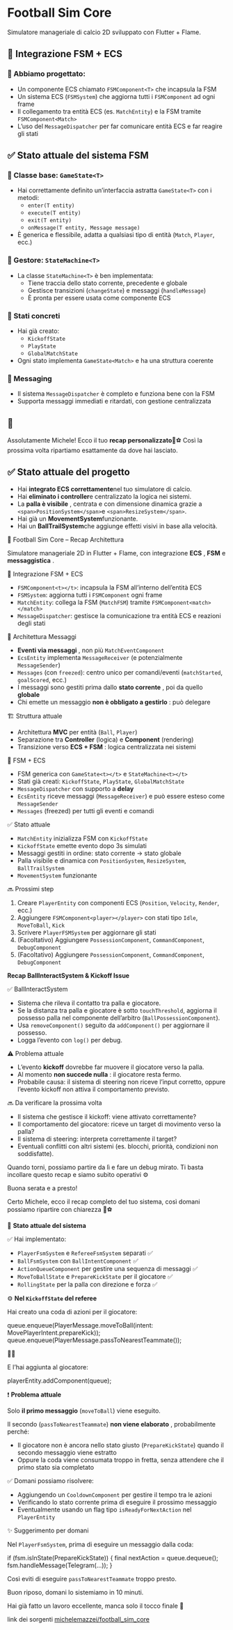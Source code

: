 # Football Sim Core

Simulatore manageriale di calcio 2D sviluppato con Flutter + Flame.

## 🔗 Integrazione FSM + ECS

### 🔧 Abbiamo progettato:

* Un componente ECS chiamato `FSMComponent<T>` che incapsula la FSM
* Un sistema ECS (`FSMSystem`) che aggiorna tutti i `FSMComponent` ad ogni frame
* Il collegamento tra entità ECS (es. `MatchEntity`) e la FSM tramite `FSMComponent<Match>`
* L’uso del `MessageDispatcher` per far comunicare entità ECS e far reagire gli stati

## ✅ Stato attuale del sistema FSM

### 🔹 Classe base: `GameState<T>`

* Hai correttamente definito un’interfaccia astratta `GameState<T>` con i metodi:
  * `enter(T entity)`
  * `execute(T entity)`
  * `exit(T entity)`
  * `onMessage(T entity, Message message)`
* È generica e flessibile, adatta a qualsiasi tipo di entità (`Match`, `Player`, ecc.)

### 🔹 Gestore: `StateMachine<T>`

* La classe `StateMachine<T>` è ben implementata:
  * Tiene traccia dello stato corrente, precedente e globale
  * Gestisce transizioni (`changeState`) e messaggi (`handleMessage`)
  * È pronta per essere usata come componente ECS

### 🔹 Stati concreti

* Hai già creato:
  * `KickoffState`
  * `PlayState`
  * `GlobalMatchState`
* Ogni stato implementa `GameState<Match>` e ha una struttura coerente

### 🔹 Messaging

* Il sistema `MessageDispatcher` è completo e funziona bene con la FSM
* Supporta messaggi immediati e ritardati, con gestione centralizzata

## 🔧

Assolutamente Michele! Ecco il tuo **recap personalizzato**🧠⚽
Così la prossima volta ripartiamo esattamente da dove hai lasciato.

## ✅ Stato attuale del progetto

* Hai **integrato ECS correttamente**nel tuo simulatore di calcio.
* Hai **eliminato i controller**e centralizzato la logica nei sistemi.
* La  **palla è visibile** , centrata e con dimensione dinamica grazie a `<span>PositionSystem</span>`e `<span>ResizeSystem</span>`.
* Hai già un **MovementSystem**funzionante.
* Hai un **BallTrailSystem**che aggiunge effetti visivi in base alla velocità.

🧩 Football Sim Core – Recap Architettura

Simulatore manageriale 2D in Flutter + Flame, con integrazione  **ECS** , **FSM** e  **messaggistica** .

🔗 Integrazione FSM + ECS

* `FSMComponent<t></t>`: incapsula la FSM all’interno dell’entità ECS
* `FSMSystem`: aggiorna tutti i `FSMComponent` ogni frame
* `MatchEntity`: collega la FSM (`MatchFSM`) tramite `FSMComponent<match></match>`
* `MessageDispatcher`: gestisce la comunicazione tra entità ECS e reazioni degli stati

🧠 Architettura Messaggi

* **Eventi via messaggi** , non più `MatchEventComponent`
* `EcsEntity` implementa `MessageReceiver` (e potenzialmente `MessageSender`)
* `Messages` (con `freezed`): centro unico per comandi/eventi (`matchStarted`, `goalScored`, ecc.)
* I messaggi sono gestiti prima dallo  **stato corrente** , poi da quello **globale**
* Chi emette un messaggio  **non è obbligato a gestirlo** : può delegare

🏗️ Struttura attuale

* Architettura **MVC** per entità (`Ball`, `Player`)
* Separazione tra **Controller** (logica) e **Component** (rendering)
* Transizione verso  **ECS + FSM** : logica centralizzata nei sistemi

🔄 FSM + ECS

* FSM generica con `GameState<t></t>` e `StateMachine<t></t>`
* Stati già creati: `KickoffState`, `PlayState`, `GlobalMatchState`
* `MessageDispatcher` con supporto a **delay**
* `EcsEntity` riceve messaggi (`MessageReceiver`) e può essere esteso come `MessageSender`
* `Messages` (freezed) per tutti gli eventi e comandi

✅ Stato attuale

* `MatchEntity` inizializza FSM con `KickoffState`
* `KickoffState` emette evento dopo 3s simulati
* Messaggi gestiti in ordine: stato corrente → stato globale
* Palla visibile e dinamica con `PositionSystem`, `ResizeSystem`, `BallTrailSystem`
* `MovementSystem` funzionante

🔜 Prossimi step

1. Creare `PlayerEntity` con componenti ECS (`Position`, `Velocity`, `Render`, ecc.)
2. Aggiungere `FSMComponent<player></player>` con stati tipo `Idle`, `MoveToBall`, `Kick`
3. Scrivere `PlayerFSMSystem` per aggiornare gli stati
4. (Facoltativo) Aggiungere `PossessionComponent`, `CommandComponent`, `DebugComponent`
5. (Facoltativo) Aggiungere `PossessionComponent`, `CommandComponent`, `DebugComponent`

 **Recap BallInteractSystem & Kickoff Issue**

✅ BallInteractSystem

* Sistema che rileva il contatto tra palla e giocatore.
* Se la distanza tra palla e giocatore è sotto `touchThreshold`, aggiorna il possesso palla nel componente dell’arbitro (`BallPossessionComponent`).
* Usa `removeComponent()` seguito da `addComponent()` per aggiornare il possesso.
* Logga l’evento con `log()` per debug.

⚠️ Problema attuale

* L’evento **kickoff** dovrebbe far muovere il giocatore verso la palla.
* Al momento  **non succede nulla** : il giocatore resta fermo.
* Probabile causa: il sistema di steering non riceve l’input corretto, oppure l’evento kickoff non attiva il comportamento previsto.

🔜 Da verificare la prossima volta

* Il sistema che gestisce il kickoff: viene attivato correttamente?
* Il comportamento del giocatore: riceve un target di movimento verso la palla?
* Il sistema di steering: interpreta correttamente il target?
* Eventuali conflitti con altri sistemi (es. blocchi, priorità, condizioni non soddisfatte).

Quando torni, possiamo partire da lì e fare un debug mirato. Ti basta incollare questo recap e siamo subito operativi ⚙️

Buona serata e a presto!


Certo Michele, ecco il recap completo del tuo sistema, così domani possiamo ripartire con chiarezza 💼⚽

🧠 **Stato attuale del sistema**

✅ Hai implementato:

* `PlayerFsmSystem` e `RefereeFsmSystem` separati ✅
* `BallFsmSystem` con `BallIntentComponent` ✅
* `ActionQueueComponent` per gestire una sequenza di messaggi ✅
* `MoveToBallState` e `PrepareKickState` per il giocatore ✅
* `RollingState` per la palla con direzione e forza ✅

⚙️ **Nel `KickoffState` del referee**

Hai creato una coda di azioni per il giocatore:

queue.enqueue(PlayerMessage.moveToBall(intent: MovePlayerIntent.prepareKick));
queue.enqueue(PlayerMessage.passToNearestTeammate());



E l’hai aggiunta al giocatore:

playerEntity.addComponent(queue);

❗ **Problema attuale**

Solo **il primo messaggio** (`moveToBall`) viene eseguito.

Il secondo (`passToNearestTeammate`)  **non viene elaborato** , probabilmente perché:

* Il giocatore non è ancora nello stato giusto (`PrepareKickState`) quando il secondo messaggio viene estratto
* Oppure la coda viene consumata troppo in fretta, senza attendere che il primo stato sia completato

✅ Domani possiamo risolvere:

* Aggiungendo un `CooldownComponent` per gestire il tempo tra le azioni
* Verificando lo stato corrente prima di eseguire il prossimo messaggio
* Eventualmente usando un flag tipo `isReadyForNextAction` nel `PlayerEntity`

✨ Suggerimento per domani

Nel `PlayerFsmSystem`, prima di eseguire un messaggio dalla coda:

if (fsm.isInState(PrepareKickState)) {
  final nextAction = queue.dequeue();
  fsm.handleMessage(Telegram(...));
}

Così eviti di eseguire `passToNearestTeammate` troppo presto.

Buon riposo, domani lo sistemiamo in 10 minuti.

Hai già fatto un lavoro eccellente, manca solo il tocco finale 🎯

link dei sorgenti [michelemazzei/football_sim_core](https://github.com/michelemazzei/football_sim_core)
